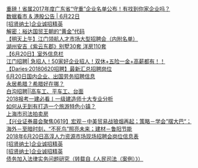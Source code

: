   
[重磅！省属2017年度广东省“守重”企业名单公布！有找到你家企业吗？](http://www.dianyue.me/archives/352/ofyghcsraje16lx1/)  
[数据看市 &amp; 港股公告 | 6月22日](http://www.dianyue.me/archives/165/003o7m3ff895khnn/)  
[[招贤纳士]企业诚招精英](http://www.dianyue.me/archives/239/351ii4m7g3ulczkd/)  
[解密：裕达国贸王朝的“黄金”代码](http://www.dianyue.me/archives/115/alxi8qozr3uqkst9/)  
[【明天上午】江门领航人才市场大型招聘会（内附名单）](http://www.dianyue.me/archives/232/cqr4mxk26ut00eo8/)  
[湖州安吉《紫云东郡》别墅30套 洋房110套](http://www.dianyue.me/archives/863/y35cv6wx9ug2f5ln/)  
[【6月20日】室外信息栏](http://www.dianyue.me/archives/750/2fkl119aa3k9x7ky/)  
[江门招聘| 急招人！50家好企业招人！双休+五险一金+高薪都有！！](http://www.dianyue.me/archives/031/0utfi6uehd6mbot0/)  
[【Daries·20180620招聘】最新汇总招聘岗位](http://www.dianyue.me/archives/592/zgp8pu34ddxzisoj/)  
[6月20日国内企业、出国劳务招聘信息](http://www.dianyue.me/archives/385/6gtfd2cbm93pylyl/)  
[永居希腊？希腊好在哪？](http://www.dianyue.me/archives/856/857e6rsmp1019tcg/)  
[白沟招聘||高车工、平车工、台面](http://www.dianyue.me/archives/738/ywbocdwg9ls97dlc/)  
[2018报考一建必看丨一级建造师十大专业分析](http://www.dianyue.me/archives/025/g8qwvjumiaetlq7y/)  
[如何从无到有打造一个旅游特色小镇？](http://www.dianyue.me/archives/209/8y19ugur2h3800r9/)  
[上海市司法拍卖房](http://www.dianyue.me/archives/215/lfh246xhzknkv7y9/)  
[【兴业证券晨会聚焦0619】宏观－中美贸易战狼烟再起；策略－学会”摆大巴“；海外－至暗时刻，“不死鸟”照亮未来；建材－鲁阳节能](http://www.dianyue.me/archives/837/b1x5pkdnkpy0od4p/)  
[2018年6月20日高淳人力资源市场现场招聘会岗位信息表](http://www.dianyue.me/archives/717/79i6khqvsqnv02z3/)  
[[招贤纳士]企业诚招精英](http://www.dianyue.me/archives/252/o0tookwrcyo4sl3a/)  
[[招贤纳士]企业诚招精英](http://www.dianyue.me/archives/147/fuumggpwj69ea1es/)  
[债务加入法律实务问题研究（转载自《人民司法（案例）》）](http://www.dianyue.me/archives/671/ocj7lxh1s0zl9y50/)